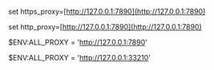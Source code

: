 set https_proxy=[http://127.0.0.1:7890](http://127.0.0.1:7890)

set http_proxy=[http://127.0.0.1:7890](http://127.0.0.1:7890)

[](http://127.0.0.1:7890)

$ENV:ALL_PROXY = 'http://127.0.0.1:7890'

$ENV:ALL_PROXY = 'http://127.0.0.1:33210'